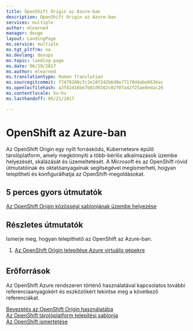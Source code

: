 ```yaml
---
title: OpenShift Origin az Azure-ban
description: OpenShift Origin az Azure-ban
services: multiple
author: mlearned
manager: douge
layout: LandingPage
ms.service: multiple
ms.tgt_pltfrm: na
ms.devlang: devops
ms.topic: landing-page
ms.date: 06/19/2017
ms.author: mlearned
ms.translationtype: Human Translation
ms.sourcegitcommit: f7479260c7c2e10f242b6d8e77170d4abe8634ac
ms.openlocfilehash: a3f81d16be7b01d9162c02f07a42f25ae8edac26
ms.contentlocale: hu-hu
ms.lasthandoff: 06/21/2017

---
```

<div class="content">
    <h1>OpenShift az Azure-ban</h1>
    <div class="introHolder" style="justify-content: space-between;">
        <div class="intro" style="min-width: 200px">
Az OpenShift Origin egy nyílt forráskódú, Kubernetesre épülő tárolóplatform, amely megkönnyíti a több-bérlős alkalmazások üzembe helyezését, skálázását és üzemeltetését.  A Microsoft és az OpenShift rövid útmutatóinak és oktatóanyagainak segítségével megismerheti, hogyan telepítheti és konfigurálhatja az OpenShift-megoldásokat. 
        </div>
    </div>
<h2>5 perces gyors útmutatók</h2>
<a href="https://azure.microsoft.com/resources/templates/openshift-origin-rhel/">Az OpenShift Origin közösségi sablonjának üzembe helyezése</a> 
<h2>Részletes útmutatók</h2>
<p>Ismerje meg, hogyan telepíthető az OpenShift az Azure-ban.</p>
<ol>
  <li><a href="/azure/virtual-machines/linux/openshift-get-started">Az OpenShift Origin telepítése Azure virtuális gépekre</a></li>  
</ol>
<h2 style="margin-top: 36px">Erőforrások</h2>
<p>Az OpenShift Azure rendszeren történő használatával kapcsolatos további referenciaanyagokért és eszközökért tekintse meg a következő referenciákat.</p>
<a href="https://docs.openshift.org/latest/getting_started/index.html">Bevezetés az OpenShift Origin használatába</a><br/>
<a href="https://github.com/Microsoft/openshift-container-platform">Az OpenShift tárolóplatform telepítési sablonja</a><br/>
<a href="https://docs.openshift.org/latest/welcome/index.html">Az OpenShift ismertetése</a><br/>
</div>
